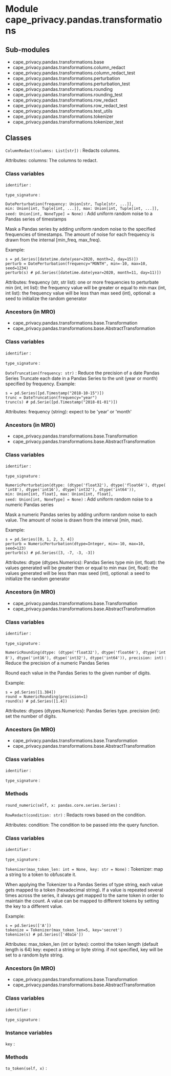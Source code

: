 Module cape_privacy.pandas.transformations
==========================================

Sub-modules
-----------
* cape_privacy.pandas.transformations.base
* cape_privacy.pandas.transformations.column_redact
* cape_privacy.pandas.transformations.column_redact_test
* cape_privacy.pandas.transformations.perturbation
* cape_privacy.pandas.transformations.perturbation_test
* cape_privacy.pandas.transformations.rounding
* cape_privacy.pandas.transformations.rounding_test
* cape_privacy.pandas.transformations.row_redact
* cape_privacy.pandas.transformations.row_redact_test
* cape_privacy.pandas.transformations.test_utils
* cape_privacy.pandas.transformations.tokenizer
* cape_privacy.pandas.transformations.tokenizer_test

Classes
-------

`ColumnRedact(columns: List[str])`
:   Redacts columns.

Attributes:
columns: The columns to redact.

### Class variables

`identifier`
:

`type_signature`
:

`DatePerturbation(frequency: Union[str, Tuple[str, ...]], min: Union[int, Tuple[int, ...]], max: Union[int, Tuple[int, ...]], seed: Union[int, NoneType] = None)`
:   Add uniform random noise to a Pandas series of timestamps

Mask a Pandas series by adding uniform random noise to the
specified frequencies of timestamps. The amount of noise for
each frequency is drawn from the internal [min_freq, max_freq).

Example:
```
s = pd.Series([datetime.date(year=2020, month=2, day=15)])
perturb = DatePerturbation(frequency="MONTH", min=-10, max=10, seed=1234)
perturb(s) # pd.Series([datetime.date(year=2020, month=11, day=11)])
```

Attributes:
frequency (str, str list): one or more frequencies to perturbate
min (int, int list): the frequency value will be greater or equal to min
max (int, int list): the frequency value will be less than max
seed (int), optional: a seed to initialize the random generator

### Ancestors (in MRO)

* cape_privacy.pandas.transformations.base.Transformation
* cape_privacy.pandas.transformations.base.AbstractTransformation

### Class variables

`identifier`
:

`type_signature`
:

`DateTruncation(frequency: str)`
:   Reduce the precision of a date Pandas Series
Truncate each date in a Pandas Series to the unit (year
or month) specified by frequency.
Example:
```
s = pd.Series([pd.Timestamp("2018-10-15")])
trunc = DateTruncation(frequency="year")
trunc(s) # pd.Serie([pd.Timestamp("2018-01-01")])
```
Attributes:
frequency (string): expect to be 'year' or 'month'

### Ancestors (in MRO)

* cape_privacy.pandas.transformations.base.Transformation
* cape_privacy.pandas.transformations.base.AbstractTransformation

### Class variables

`identifier`
:

`type_signature`
:

`NumericPerturbation(dtype: (dtype('float32'), dtype('float64'), dtype('int8'), dtype('int16'), dtype('int32'), dtype('int64')), min: Union[int, float], max: Union[int, float], seed: Union[int, NoneType] = None)`
:   Add uniform random noise to a numeric Pandas series

Mask a numeric Pandas series by adding uniform random
noise to each value. The amount of noise is drawn from
the interval [min, max).

Example:
```
s = pd.Series([0, 1, 2, 3, 4])
perturb = NumericPerturbation(dtype=Integer, min=-10, max=10, seed=123)
perturb(s) # pd.Series([3, -7, -3, -3])
```

Attributes:
dtype (dtypes.Numerics): Pandas Series type
min (int, float): the values generated will be greater then or equal to min
max (int, float): the values generated will be less than max
seed (int), optional: a seed to initialize the random generator

### Ancestors (in MRO)

* cape_privacy.pandas.transformations.base.Transformation
* cape_privacy.pandas.transformations.base.AbstractTransformation

### Class variables

`identifier`
:

`type_signature`
:

`NumericRounding(dtype: (dtype('float32'), dtype('float64'), dtype('int8'), dtype('int16'), dtype('int32'), dtype('int64')), precision: int)`
:   Reduce the precision of a numeric Pandas Series

Round each value in the Pandas Series to the given number
of digits.

Example:
```
s = pd.Series([1.384])
round = NumericRounding(precision=1)
round(s) # pd.Series([1.4])
```

Attributes:
dtypes (dtypes.Numerics): Pandas Series type.
precision (int): set the number of digits.

### Ancestors (in MRO)

* cape_privacy.pandas.transformations.base.Transformation
* cape_privacy.pandas.transformations.base.AbstractTransformation

### Class variables

`identifier`
:

`type_signature`
:

### Methods

`round_numeric(self, x: pandas.core.series.Series)`
:

`RowRedact(condition: str)`
:   Redacts rows based on the condition.

Attributes:
condition: The condition to be passed into the query function.

### Class variables

`identifier`
:

`type_signature`
:

`Tokenizer(max_token_len: int = None, key: str = None)`
:   Tokenizer: map a string to a token to obfuscate it.

When applying the Tokenizer to a Pandas Series of type string,
each value gets mapped to a token (hexadecimal string).
If a value is repeated several times across the series, it always
get mapped to the same token in order to maintain the count.
A value can be mapped to different tokens by setting the key to a
different value.

Example:
```
s = pd.Series(['A'])
tokenize = Tokenizer(max_token_len=5, key='secret')
tokenize(s) # pd.Series(['40a1e'])
```

Attributes:
max_token_len (int or bytes): control the token length (default
length is 64)
key: expect a string or byte string. if not specified, key will
be set to a random byte string.

### Ancestors (in MRO)

* cape_privacy.pandas.transformations.base.Transformation
* cape_privacy.pandas.transformations.base.AbstractTransformation

### Class variables

`identifier`
:

`type_signature`
:

### Instance variables

`key`
:

### Methods

`to_token(self, x)`
: